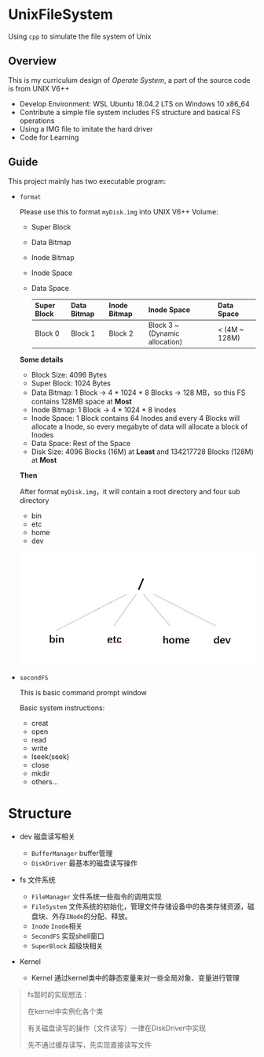 # UnixFileSystem
Using `cpp` to simulate the file system of Unix

## Overview

This is my curriculum design of *Operate System*, a part of the source code is from UNIX V6++

* Develop Environment: WSL Ubuntu 18.04.2 LTS on Windows 10 x86_64
* Contribute a simple file system includes FS structure and basical FS operations
* Using a IMG file to imitate the hard driver
* Code for Learning

## Guide

This project mainly has two executable program:

* `format`

  Please use this to format `myDisk.img` into UNIX V6++ Volume:

  * Super Block

  * Data Bitmap

  * Inode Bitmap

  * Inode Space

  * Data Space

    | Super Block | Data Bitmap | Inode Bitmap | Inode Space                    | Data Space    |
    | ----------- | ----------- | ------------ | ------------------------------ | ------------- |
    | Block 0     | Block 1     | Block 2      | Block 3 ~ (Dynamic allocation) | < (4M ~ 128M) |

  **Some details**

  * Block Size: 4096 Bytes
  * Super Block: 1024 Bytes
  * Data Bitmap: 1 Block → 4 * 1024 * 8 Blocks → 128 MB，so this FS contains 128MB space at **Most**
  * Inode Bitmap: 1 Block → 4 * 1024 * 8 Inodes
  * Inode Space: 1 Block contains 64 Inodes and every 4 Blocks will allocate a Inode, so every megabyte of data will allocate a block of Inodes
  * Data Space: Rest of the Space 
  * Disk Size: 4096 Blocks (16M) at **Least** and 134217728 Blocks (128M) at **Most**

  

  **Then**

  After format `myDisk.img`，it will contain a root directory and four sub directory

  * bin
  * etc
  * home
  * dev

  ![directory structure](img/directory.jpg)

* `secondFS`

  This is basic command prompt window

  Basic system instructions:

  * creat
  * open
  * read
  * write
  * lseek(seek)
  * close
  * mkdir
  * others...

# Structure

* dev 磁盘读写相关
  * `BufferManager` buffer管理
  * `DiskDriver` 最基本的磁盘读写操作
* fs 文件系统
  * `FileManager` 文件系统一些指令的调用实现
  * `FileSystem` 文件系统的初始化，管理文件存储设备中的各类存储资源，磁盘块、外存`INode`的分配、释放。
  * `Inode` `Inode`相关
  * `SecondFS` 实现shell窗口
  * `SuperBlock` 超级块相关

* Kernel
  * Kernel 通过kernel类中的静态变量来对一些全局对象、变量进行管理

> fs暂时的实现想法：
>
> 在kernel中实例化各个类
>
> 有关磁盘读写的操作（文件读写）一律在DiskDriver中实现
>
> 先不通过缓存读写，先实现直接读写文件